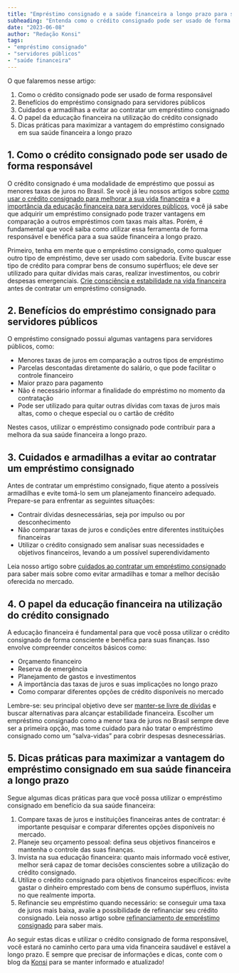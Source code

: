 ```yaml
---
title: "Empréstimo consignado e a saúde financeira a longo prazo para servidores públicos"
subheading: "Entenda como o crédito consignado pode ser usado de forma responsável e benéfica para sua saúde financeira."
date: "2023-06-08"
author: "Redação Konsi"
tags:
- "empréstimo consignado"
- "servidores públicos"
- "saúde financeira"
---
```


O que falaremos nesse artigo:

1. Como o crédito consignado pode ser usado de forma responsável
2. Benefícios do empréstimo consignado para servidores públicos
3. Cuidados e armadilhas a evitar ao contratar um empréstimo consignado
4. O papel da educação financeira na utilização do crédito consignado
5. Dicas práticas para maximizar a vantagem do empréstimo consignado em sua saúde financeira a longo prazo

## 1. Como o crédito consignado pode ser usado de forma responsável

O crédito consignado é uma modalidade de empréstimo que possui as menores taxas de juros no Brasil. Se você já leu nossos artigos sobre [como usar o crédito consignado para melhorar a sua vida financeira](/crdito-consignado-como-utiliz-lo-para-melhorar-sua-vida-financeira.md) e [a importância da educação financeira para servidores públicos](/a-importncia-da-educao-financeira-para-servidores-pblicos-e-como-implement-la-em-sua-vida.md), você já sabe que adquirir um empréstimo consignado pode trazer vantagens em comparação a outros empréstimos com taxas mais altas. Porém, é fundamental que você saiba como utilizar essa ferramenta de forma responsável e benéfica para a sua saúde financeira a longo prazo.

Primeiro, tenha em mente que o empréstimo consignado, como qualquer outro tipo de empréstimo, deve ser usado com sabedoria. Evite buscar esse tipo de crédito para comprar bens de consumo supérfluos; ele deve ser utilizado para quitar dívidas mais caras, realizar investimentos, ou cobrir despesas emergenciais. [Crie consciência e estabilidade na vida financeira](/5-passos-para-organizar-suas-financas-e-evitar-endividamento.md) antes de contratar um empréstimo consignado.

## 2. Benefícios do empréstimo consignado para servidores públicos

O empréstimo consignado possui algumas vantagens para servidores públicos, como:

- Menores taxas de juros em comparação a outros tipos de empréstimo
- Parcelas descontadas diretamente do salário, o que pode facilitar o controle financeiro
- Maior prazo para pagamento
- Não é necessário informar a finalidade do empréstimo no momento da contratação
- Pode ser utilizado para quitar outras dívidas com taxas de juros mais altas, como o cheque especial ou o cartão de crédito

Nestes casos, utilizar o empréstimo consignado pode contribuir para a melhora da sua saúde financeira a longo prazo.

## 3. Cuidados e armadilhas a evitar ao contratar um empréstimo consignado

Antes de contratar um empréstimo consignado, fique atento a possíveis armadilhas e evite tomá-lo sem um planejamento financeiro adequado. Prepare-se para enfrentar as seguintes situações:

- Contrair dívidas desnecessárias, seja por impulso ou por desconhecimento
- Não comparar taxas de juros e condições entre diferentes instituições financeiras
- Utilizar o crédito consignado sem analisar suas necessidades e objetivos financeiros, levando a um possível superendividamento

Leia nosso artigo sobre [cuidados ao contratar um empréstimo consignado](/cuidados-ao-contratar-um-emprstimo-consignado-como-evitar-armadilhas-e-tomar-a-melhor-deciso.md) para saber mais sobre como evitar armadilhas e tomar a melhor decisão oferecida no mercado.

## 4. O papel da educação financeira na utilização do crédito consignado

A educação financeira é fundamental para que você possa utilizar o crédito consignado de forma consciente e benéfica para suas finanças. Isso envolve compreender conceitos básicos como:

- Orçamento financeiro
- Reserva de emergência
- Planejamento de gastos e investimentos
- A importância das taxas de juros e suas implicações no longo prazo
- Como comparar diferentes opções de crédito disponíveis no mercado

Lembre-se: seu principal objetivo deve ser [manter-se livre de dívidas](/servidores-publicos-evitar-endividamento.md) e buscar alternativas para alcançar estabilidade financeira. Escolher um empréstimo consignado como a menor taxa de juros no Brasil sempre deve ser a primeira opção, mas tome cuidado para não tratar o empréstimo consignado como um “salva-vidas” para cobrir despesas desnecessárias.

## 5. Dicas práticas para maximizar a vantagem do empréstimo consignado em sua saúde financeira a longo prazo

Segue algumas dicas práticas para que você possa utilizar o empréstimo consignado em benefício da sua saúde financeira:

1. Compare taxas de juros e instituições financeiras antes de contratar: é importante pesquisar e comparar diferentes opções disponíveis no mercado.
2. Planeje seu orçamento pessoal: defina seus objetivos financeiros e mantenha o controle das suas finanças.
3. Invista na sua educação financeira: quanto mais informado você estiver, melhor será capaz de tomar decisões conscientes sobre a utilização do crédito consignado.
4. Utilize o crédito consignado para objetivos financeiros específicos: evite gastar o dinheiro emprestado com bens de consumo supérfluos, invista no que realmente importa. 
5. Refinancie seu empréstimo quando necessário: se conseguir uma taxa de juros mais baixa, avalie a possibilidade de refinanciar seu crédito consignado. Leia nosso artigo sobre [refinanciamento de empréstimo consignado](/refinanciamento-de-emprstimo-consignado-quando-e-como-fazer.md) para saber mais.

Ao seguir estas dicas e utilizar o crédito consignado de forma responsável, você estará no caminho certo para uma vida financeira saudável e estável a longo prazo. E sempre que precisar de informações e dicas, conte com o blog da [Konsi](https://konsi.com.br/postagens) para se manter informado e atualizado!